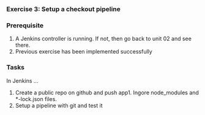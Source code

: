### Exercise 3: Setup a checkout pipeline 
###  Prerequisite
1. A Jenkins controller is running. If not, then go back to unit 02 and see there.
2. Previous exercise has been implemented successfully
### Tasks
In Jenkins ...
1. Create a public repo on github and push app1. Ingore node_modules and *-lock.json files.
2. Setup a pipeline with git and test it
